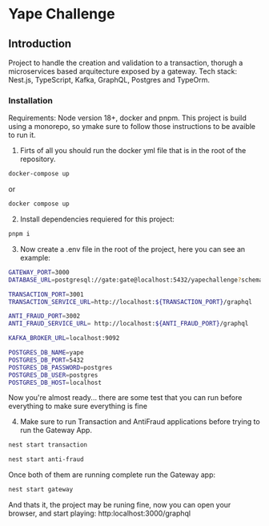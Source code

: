 # Yape Challenge

## Introduction 
Project to handle the creation and validation to a transaction, thorugh a microservices based arquitecture exposed by a gateway.
Tech stack: Nest.js, TypeScript, Kafka, GraphQL, Postgres and TypeOrm.

### Installation

Requirements: Node version 18+, docker and pnpm.
This project is build using a monorepo, so ymake sure to follow those instructions to be avaible to run it.

1. Firts of all you should run the docker yml file that is in the root of the repository.
```bash
docker-compose up
```
or 
```bash
docker compose up
```
2. Install dependencies requiered for this project:
```bash
pnpm i
```

3. Now create a .env file in the root of the project, here you can see an example:

```bash
GATEWAY_PORT=3000
DATABASE_URL=postgresql://gate:gate@localhost:5432/yapechallenge?schema=public

TRANSACTION_PORT=3001
TRANSACTION_SERVICE_URL=http://localhost:${TRANSACTION_PORT}/graphql

ANTI_FRAUD_PORT=3002
ANTI_FRAUD_SERVICE_URL= http://localhost:${ANTI_FRAUD_PORT}/graphql

KAFKA_BROKER_URL=localhost:9092

POSTGRES_DB_NAME=yape
POSTGRES_DB_PORT=5432
POSTGRES_DB_PASSWORD=postgres
POSTGRES_DB_USER=postgres
POSTGRES_DB_HOST=localhost 
```

Now you're almost ready... there are some test that you can run before everything to make sure everything is fine

4. Make sure to run Transaction and AntiFraud applications before trying to run the Gateway App.
```bash
nest start transaction
```

```bash
nest start anti-fraud
```

Once both of them are running complete run the Gateway app:
```bash
nest start gateway
```



And thats it, the project may be runing fine, now you can open your browser, and start playing: 
http:localhost:3000/graphql